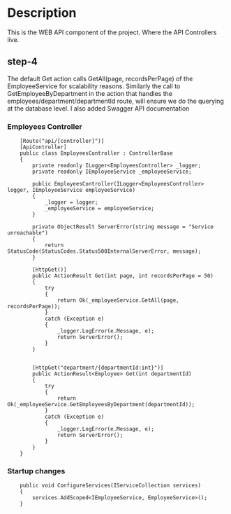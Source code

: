 ﻿# Description
This is the WEB API component of the project. Where the API Controllers live.

## step-4
The default Get action calls  GetAll(page, recordsPerPage) of the EmployeeService for scalability reasons. Similarly the call to GetEmployeeByDepartment in the action that handles the employees/department/departmentId route, will ensure we do the querying at the database level. I also added Swagger API documentation


### Employees Controller
```
    [Route("api/[controller]")]
    [ApiController]
    public class EmployeesController : ControllerBase
    {
        private readonly ILogger<EmployeesController> _logger;
        private readonly IEmployeeService _employeeService;

        public EmployeesController(ILogger<EmployeesController> logger, IEmployeeService employeeService)
        {
            _logger = logger;
            _employeeService = employeeService;
        }

        private ObjectResult ServerError(string message = "Service unreachable")
        {
            return StatusCode(StatusCodes.Status500InternalServerError, message);
        }

        [HttpGet()]
        public ActionResult Get(int page, int recordsPerPage = 50)
        {
            try
            {
                return Ok(_employeeService.GetAll(page, recordsPerPage));
            }
            catch (Exception e)
            {
                _logger.LogError(e.Message, e);
                return ServerError();
            }
        }


        [HttpGet("department/{departmentId:int}")]
        public ActionResult<Employee> Get(int departmentId)
        {
            try
            {
                return Ok(_employeeService.GetEmployeesByDepartment(departmentId));
            }
            catch (Exception e)
            {
                _logger.LogError(e.Message, e);
                return ServerError();
            }
        }
    }
```

### Startup changes
```
    public void ConfigureServices(IServiceCollection services)
    {
        services.AddScoped<IEmployeeService, EmployeeService>();
    }
```